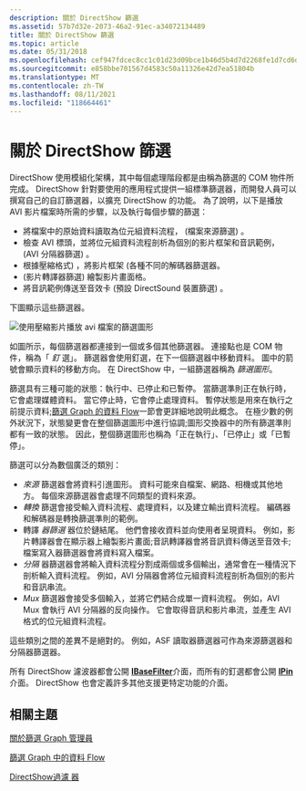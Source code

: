 ```yaml
---
description: 關於 DirectShow 篩選
ms.assetid: 57b7d32e-2073-46a2-91ec-a34072134489
title: 關於 DirectShow 篩選
ms.topic: article
ms.date: 05/31/2018
ms.openlocfilehash: cef947fdcec8cc1c01d23d09bce1b46d5b4d7d2268fe1d7cd6df6a57b54d42ca
ms.sourcegitcommit: e858bbe701567d4583c50a11326e42d7ea51804b
ms.translationtype: MT
ms.contentlocale: zh-TW
ms.lasthandoff: 08/11/2021
ms.locfileid: "118664461"
---
```

# <a name="about-directshow-filters"></a>關於 DirectShow 篩選

DirectShow 使用模組化架構，其中每個處理階段都是由稱為篩選的 COM 物件所完成。 DirectShow 針對要使用的應用程式提供一組標準篩選器，而開發人員可以撰寫自己的自訂篩選器，以擴充 DirectShow 的功能。 為了說明，以下是播放 AVI 影片檔案時所需的步驟，以及執行每個步驟的篩選：

-   將檔案中的原始資料讀取為位元組資料流程， (檔案來源篩選) 。
-   檢查 AVI 標頭，並將位元組資料流程剖析為個別的影片框架和音訊範例， (AVI 分隔器篩選) 。
-   根據壓縮格式) ，將影片框架 (各種不同的解碼器篩選器。
-    (影片轉譯器篩選) 繪製影片畫面格。
-   將音訊範例傳送至音效卡 (預設 DirectSound 裝置篩選) 。

下圖顯示這些篩選器。

![使用壓縮影片播放 avi 檔案的篩選圖形](images/avi-filter-graph.png)

如圖所示，每個篩選器都連接到一個或多個其他篩選器。 連接點也是 COM 物件，稱為「 *釘* 選」。 篩選器會使用釘選，在下一個篩選器中移動資料。 圖中的箭號會顯示資料的移動方向。 在 DirectShow 中，一組篩選器稱為 *篩選圖形*。

篩選具有三種可能的狀態：執行中、已停止和已暫停。 當篩選準則正在執行時，它會處理媒體資料。 當它停止時，它會停止處理資料。 暫停狀態是用來在執行之前提示資料;[篩選 Graph 的資料 Flow](data-flow-in-the-filter-graph.md)一節會更詳細地說明此概念。 在極少數的例外狀況下，狀態變更會在整個篩選圖形中進行協調;圖形交換器中的所有篩選準則都有一致的狀態。 因此，整個篩選圖形也稱為「正在執行」、「已停止」或「已暫停」。

篩選可以分為數個廣泛的類別：

-   *來源* 篩選器會將資料引進圖形。 資料可能來自檔案、網路、相機或其他地方。 每個來源篩選器會處理不同類型的資料來源。
-   *轉換* 篩選會接受輸入資料流程、處理資料，以及建立輸出資料流程。 編碼器和解碼器是轉換篩選準則的範例。
-   轉譯 *器篩選* 器位於鏈結尾。 他們會接收資料並向使用者呈現資料。 例如，影片轉譯器會在顯示器上繪製影片畫面;音訊轉譯器會將音訊資料傳送至音效卡;檔案寫入器篩選器會將資料寫入檔案。
-   *分隔* 器篩選器會將輸入資料流程分割成兩個或多個輸出，通常會在一種情況下剖析輸入資料流程。 例如，AVI 分隔器會將位元組資料流程剖析為個別的影片和音訊串流。
-   *Mux* 篩選器會接受多個輸入，並將它們結合成單一資料流程。 例如，AVI Mux 會執行 AVI 分隔器的反向操作。 它會取得音訊和影片串流，並產生 AVI 格式的位元組資料流程。

這些類別之間的差異不是絕對的。 例如，ASF 讀取器篩選器可作為來源篩選器和分隔器篩選器。

所有 DirectShow 濾波器都會公開 [**IBaseFilter**](/windows/desktop/api/Strmif/nn-strmif-ibasefilter)介面，而所有的釘選都會公開 [**IPin**](/windows/desktop/api/Strmif/nn-strmif-ipin)介面。 DirectShow 也會定義許多其他支援更特定功能的介面。

## <a name="related-topics"></a>相關主題

<dl> <dt>

[關於篩選 Graph 管理員](about-the-filter-graph-manager.md)
</dt> <dt>

[篩選 Graph 中的資料 Flow](data-flow-in-the-filter-graph.md)
</dt> <dt>

[DirectShow過濾 器](directshow-filters.md)
</dt> </dl>

 

 



